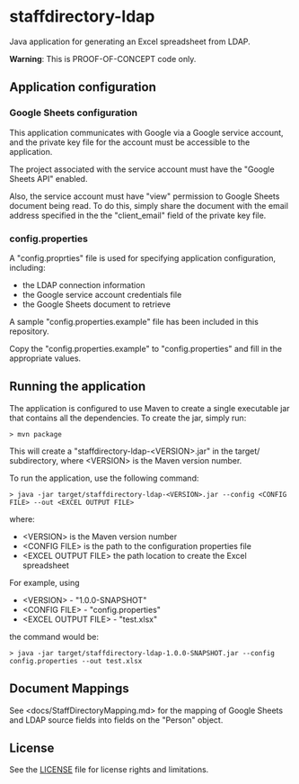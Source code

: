 # staffdirectory-ldap

Java application for generating an Excel spreadsheet from LDAP.

**Warning**: This is PROOF-OF-CONCEPT code only.

## Application configuration

### Google Sheets configuration

This application communicates with Google via a Google service account, and
the private key file for the account must be accessible to the application.

The project associated with the service account must have the
"Google Sheets API" enabled.

Also, the service account must have "view" permission to Google Sheets document
being read. To do this, simply share the document with the email address
specified in the the "client_email" field of the private key file.

### config.properties

A "config.proprties" file is used for specifying application configuration,
including:

* the LDAP connection information
* the Google service account credentials file
* the Google Sheets document to retrieve

A sample "config.properties.example" file has been included in this repository.

Copy the "config.properties.example" to "config.properties" and fill in the
appropriate values.

## Running the application

The application is configured to use Maven to create a single executable
jar that contains all the dependencies. To create the jar, simply run:

```
> mvn package
```

This will create a "staffdirectory-ldap-\<VERSION>.jar" in the target/
subdirectory, where \<VERSION> is the Maven version number.

To run the application, use the following command:

```
> java -jar target/staffdirectory-ldap-<VERSION>.jar --config <CONFIG FILE> --out <EXCEL OUTPUT FILE>
```
where:
 
* \<VERSION> is the Maven version number
* \<CONFIG FILE> is the path to the configuration properties file
* \<EXCEL OUTPUT FILE> the path location to create the Excel spreadsheet
 
For example, using
 
* \<VERSION> - "1.0.0-SNAPSHOT"
* \<CONFIG FILE> - "config.properties"
* \<EXCEL OUTPUT FILE> - "test.xlsx"

the command would be:

```
> java -jar target/staffdirectory-ldap-1.0.0-SNAPSHOT.jar --config config.properties --out test.xlsx
```

## Document Mappings

See <docs/StaffDirectoryMapping.md> for the mapping of Google Sheets and LDAP
source fields into fields on the "Person" object.

## License

See the [LICENSE](LICENSE.txt) file for license rights and limitations.
